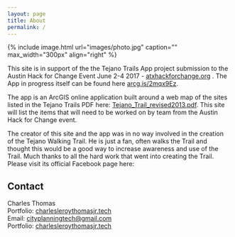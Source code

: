 ```yaml
---
layout: page
title: About
permalink: /
---
```


{% include image.html url="images/photo.jpg" caption="" max_width="300px" align="right" %}

This site is in support of the the Tejano Trails App project submission to the Austin Hack for Change Event June 2-4 2017 - [atxhackforchange.org] . The App in progress itself can be found here [arcg.is/2mqx9Ez]. 

The app is an ArcGIS online application built around a web map of the sites listed in the Tejano Trails PDF here: [Tejano_Trail_revised2013.pdf]. This site will list the items that will need to be worked on by team from the Austin Hack for Change event. 

The creator of this site and the app was in no way involved in the creation of the Tejano Walking Trail. He is just a fan, often walks the Trail and thought this would be a good way to increase awareness and use of the Trail. Much thanks to all the hard work that went into creating the Trail. Please visit its official Facebook page here:    

## Contact

Charles Thomas <br />
Portfolio: [charlesleroythomasjr.tech] <br />
Email: [cityplanningtech@gmail.com]<br />
Portfolio: [charlesleroythomasjr.tech]<br />


[charlesleroythomasjr.tech]: http://charlesleroythomasjr.tech/
[cityplanningtech@gmail.com]: mailto:cityplanningtech@gmail.com
[charlesleroythomasjr.tech]: http://charlesleroythomasjr.tech.com
[atxhackforchange.org]: http://atxhackforchange.org/
[arcg.is/2mqx9Ez]: http://arcg.is/2mqx9Ez
[Tejano_Trail_revised2013.pdf]: https://www.preservationaustin.org/uploads/Tejano_Trail_revised2013.pdf
[atxhackforchange.org]: http://atxhackforchange.org/
